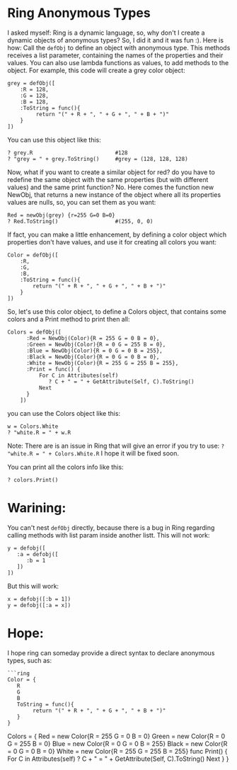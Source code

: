 # Ring Anonymous Types

I asked myself: Ring is a dynamic language, so, why don't I create a dynamic objects of anonymous types? So, I did it and it was fun :).
Here is how:
Call the `defObj` to define an object with anonymous type. This methods receives a list parameter, containing the names of the properties and their values. You can also use lambda functions as values, to add methods to the object. For example, this code will create a grey color object:
```ring
grey = defObj([
	:R = 128,
	:G = 128, 
	:B = 128, 
	:ToString = func(){
		 return "(" + R + ", " + G + ", " + B + ")"
	}
])
```

You can use this object like this:
```ring
? grey.R                          #128
? "grey = " + grey.ToString()     #grey = (128, 128, 128)
```

Now, what if you want to create a similar object for red? do you have to redefine the same object with the same properties (but with different values) and the same print function?
No. Here comes the function new NewObj, that returns a new instance of the object where all its properties values are nulls, so, you can set them as you want:
```ring
Red = newObj(grey) {r=255 G=0 B=0}
? Red.ToString()                  #(255, 0, 0)
```

If fact, you can make a little enhancement, by defining a color object which properties don't have values, and use it for creating all colors you want:
```ring
Color = defObj([
	:R,
	:G, 
	:B, 
	:ToString = func(){
		return "(" + R + ", " + G + ", " + B + ")"
	}
])
```

So, let's use this color object, to define a Colors object, that contains some colors and a Print method to print then all:
```ring
Colors = defObj([ 
      :Red = NewObj(Color){R = 255 G = 0 B = 0},
      :Green = NewObj(Color){R = 0 G = 255 B = 0},
      :Blue = NewObj(Color){R = 0 G = 0 B = 255},
      :Black = NewObj(Color){R = 0 G = 0 B = 0},
      :White = NewObj(Color){R = 255 G = 255 B = 255},
      :Print = func() {
          For C in Attributes(self)
             ? C + " = " + GetAttribute(Self, C).ToString()
          Next
      }
    ]) 
```

you can use the Colors object like this:
```ring
w = Colors.White
? "white.R = " + w.R
```

Note:
There are is an issue in Ring that will give an error if you try to use:
`? "white.R = " + Colors.White.R`
I hope it will be fixed soon.

You can print all the colors info like this:
```ring
? colors.Print()
```

# Warining:
You can't nest `defObj` directly, because there is a bug in Ring regarding calling methods with list param inside another listt. This will not work:
```ring
y = defobj([
   :a = defobj([
      :b = 1
   ])
])
```

But this will work:
```ring
x = defobj([:b = 1])
y = defobj([:a = x])
```

# Hope:
I hope ring can someday provide a direct syntax to declare anonymous types, such as:
```ring
```ring
Color = {
   R 
   G 
   B 
   ToString = func(){
		return "(" + R + ", " + G + ", " + B + ")"
   }
}
```

Colors = { 
      Red = new Color{R = 255 G = 0 B = 0}
      Green = new Color{R = 0 G = 255 B = 0}
      Blue = new Color{R = 0 G = 0 B = 255}
      Black = new Color{R = 0 G = 0 B = 0}
      White = new Color{R = 255 G = 255 B = 255}
      func Print() {
          For C in Attributes(self)
             ? C + " = " + GetAttribute(Self, C).ToString()
          Next
      }
    } 
```
